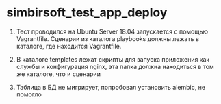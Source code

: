 # simbirsoft_test_app_deploy

1. Тест проводился на Ubuntu Server 18.04 запускается с помощью Vagrantfile. Сценарии из каталога playbooks должны лежать в каталоге, где находится Vagrantfile.
   
2.   В каталоге templates лежат скрипты для запуска приложения как службы и конфигурация nginx, эта папка должна находиться в том же каталоге, что и сценарии
    
3. Таблица в БД не мигрирует, попробовал установить alembic, не помогло
